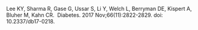 ---
---

Lee KY, Sharma R, Gase G, Ussar S, Li Y, Welch L, Berryman DE, Kispert A, Bluher M, Kahn CR.&nbsp; Diabetes. 2017 Nov;66(11):2822-2829. doi: 10.2337/db17-0218.&nbsp;